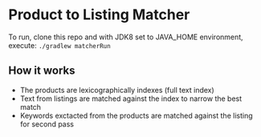 
# Product to Listing Matcher



To run, clone this repo and with JDK8 set to JAVA_HOME environment, execute:
 `./gradlew matcherRun`
 

## How it works


*   The products are lexicographically indexes (full text index)
*   Text from listings are matched against the index to narrow the best match
*   Keywords exctacted from the products are matched against the listing for second pass 


